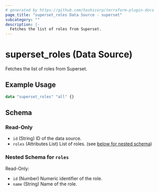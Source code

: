 ```yaml
---
# generated by https://github.com/hashicorp/terraform-plugin-docs
page_title: "superset_roles Data Source - superset"
subcategory: ""
description: |-
  Fetches the list of roles from Superset.
---
```


# superset_roles (Data Source)

Fetches the list of roles from Superset.

## Example Usage

```terraform
data "superset_roles" "all" {}
```

<!-- schema generated by tfplugindocs -->
## Schema

### Read-Only

- `id` (String) ID of the data source.
- `roles` (Attributes List) List of roles. (see [below for nested schema](#nestedatt--roles))

<a id="nestedatt--roles"></a>
### Nested Schema for `roles`

Read-Only:

- `id` (Number) Numeric identifier of the role.
- `name` (String) Name of the role.

